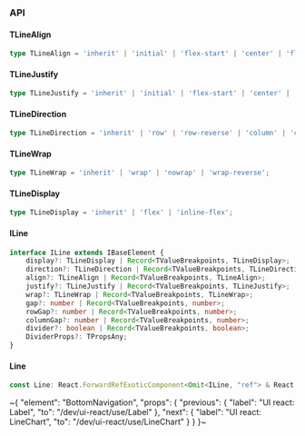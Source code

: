 

### API

#### TLineAlign

```ts
type TLineAlign = 'inherit' | 'initial' | 'flex-start' | 'center' | 'flex-end' | 'baseline' | 'stretch';
```

#### TLineJustify

```ts
type TLineJustify = 'inherit' | 'initial' | 'flex-start' | 'center' | 'flex-end' | 'space-around' | 'space-between' | 'space-evenly';
```

#### TLineDirection

```ts
type TLineDirection = 'inherit' | 'row' | 'row-reverse' | 'column' | 'column-reverse';
```

#### TLineWrap

```ts
type TLineWrap = 'inherit' | 'wrap' | 'nowrap' | 'wrap-reverse';
```

#### TLineDisplay

```ts
type TLineDisplay = 'inherit' | 'flex' | 'inline-flex';
```

#### ILine

```ts
interface ILine extends IBaseElement {
    display?: TLineDisplay | Record<TValueBreakpoints, TLineDisplay>;
    direction?: TLineDirection | Record<TValueBreakpoints, TLineDirection>;
    align?: TLineAlign | Record<TValueBreakpoints, TLineAlign>;
    justify?: TLineJustify | Record<TValueBreakpoints, TLineJustify>;
    wrap?: TLineWrap | Record<TValueBreakpoints, TLineWrap>;
    gap?: number | Record<TValueBreakpoints, number>;
    rowGap?: number | Record<TValueBreakpoints, number>;
    columnGap?: number | Record<TValueBreakpoints, number>;
    divider?: boolean | Record<TValueBreakpoints, boolean>;
    DividerProps?: TPropsAny;
}
```

#### Line

```ts
const Line: React.ForwardRefExoticComponent<Omit<ILine, "ref"> & React.RefAttributes<unknown>>;
```


~{
  "element": "BottomNavigation",
  "props": {
    "previous": {
      "label": "UI react: Label",
      "to": "/dev/ui-react/use/Label"
    },
    "next": {
      "label": "UI react: LineChart",
      "to": "/dev/ui-react/use/LineChart"
    }
  }
}~
